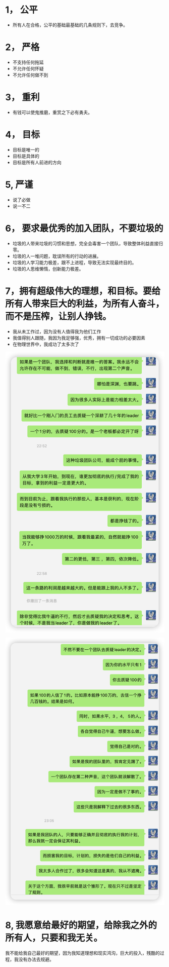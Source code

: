 # 1， 公平 
- 所有人在合格，公平的基础最基础的几条规则下，去竞争。

# 2， 严格
- 不支持任何拖延
- 不允许任何怀疑
- 不允许任何做不到

# 3， 重利
- 有钱可以使鬼推磨，重赏之下必有勇夫。

# 4， 目标
- 目标是唯一的
- 目标是具体的
- 目标是所有人前进的方向

# 5,  严谨
- 说了必做
- 说一不二

# 6， 要求最优秀的加入团队，不要垃圾的
- 垃圾的人带来垃圾的习惯和思想，完全会毒害一个团队，导致整体利益直接归零。
- 垃圾的人一堆问题，耽误所有的行动的进展。
- 垃圾的人学习能力极差，跟不上进程，导致无法实现最终目的。
- 垃圾的人思维懒惰，创新能力极差。

# 7，拥有超级伟大的理想，和目标。要给所有人带来巨大的利益，为所有人奋斗，而不是压榨，让别人挣钱。
- 我从未工作过，因为没有人值得我为他们工作
- 我值得别人跟随，我因为我足够强，优秀，拥有一切成功的必要因素
- 在物理世界中，我成功了太多次了


![Alt text](image-20.png)

![Alt text](image-21.png)

# 8, 我愿意给最好的期望，给除我之外的所有人，只要和我无关。

我不能给我自己最好的期望，因为我知道理想和现实鸿沟，巨大的投入，残酷的过程，我没有办法去规避。

